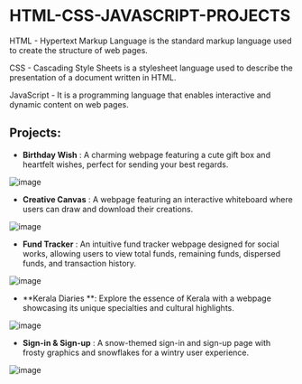 HTML-CSS-JAVASCRIPT-PROJECTS
============================

HTML - Hypertext Markup Language is the standard markup language used to create the structure of web pages.
  
CSS - Cascading Style Sheets is a stylesheet language used to describe the presentation of a document written in HTML.
  
JavaScript - It is a programming language that enables interactive and dynamic content on web pages.

****Projects:****
-----------------

- **Birthday Wish** : A charming webpage featuring a cute gift box and heartfelt wishes, perfect for sending your best regards.
  
![image](https://github.com/rehalya2004/HTML-CSS-JAVASCRIPT-PROJECTS/assets/94946567/f3e673dc-9cc7-4672-bd41-5be46f79f084)

- **Creative Canvas** : A webpage featuring an interactive whiteboard where users can draw and download their creations.

![image](https://github.com/rehalya2004/HTML-CSS-JAVASCRIPT-PROJECTS/assets/94946567/1a4fb910-c763-4ddc-824e-e91e30d211b6)

- **Fund Tracker** : An intuitive fund tracker webpage designed for social works, allowing users to view total funds, remaining funds, dispersed funds, and transaction history.

![image](https://github.com/rehalya2004/HTML-CSS-JAVASCRIPT-PROJECTS/assets/94946567/0ff1af92-92e0-4536-9eee-ddaaaec7f12e)

- **Kerala Diaries **: Explore the essence of Kerala with a webpage showcasing its unique specialties and cultural highlights.

![image](https://github.com/rehalya2004/HTML-CSS-JAVASCRIPT-PROJECTS/assets/94946567/bf79ed40-95aa-4156-af3c-657cfb865ae1)

- **Sign-in & Sign-up** : A snow-themed sign-in and sign-up page with frosty graphics and snowflakes for a wintry user experience.

![image](https://github.com/rehalya2004/HTML-CSS-JAVASCRIPT-PROJECTS/assets/94946567/3a6596e6-bddd-4fa2-bdfa-b9bb46f4872c)


